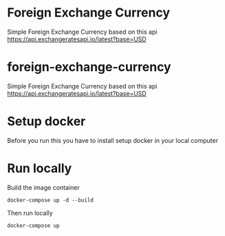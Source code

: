 # Foreign Exchange Currency
Simple Foreign Exchange Currency based on this api https://api.exchangeratesapi.io/latest?base=USD

# foreign-exchange-currency
  Simple Foreign Exchange Currency based on this api https://api.exchangeratesapi.io/latest?base=USD
   # Setup docker
   Before you run this you have to install setup docker in your local computer
   # Run locally
   Build the image container

    docker-compose up -d --build
   Then run locally

    docker-compose up

 
